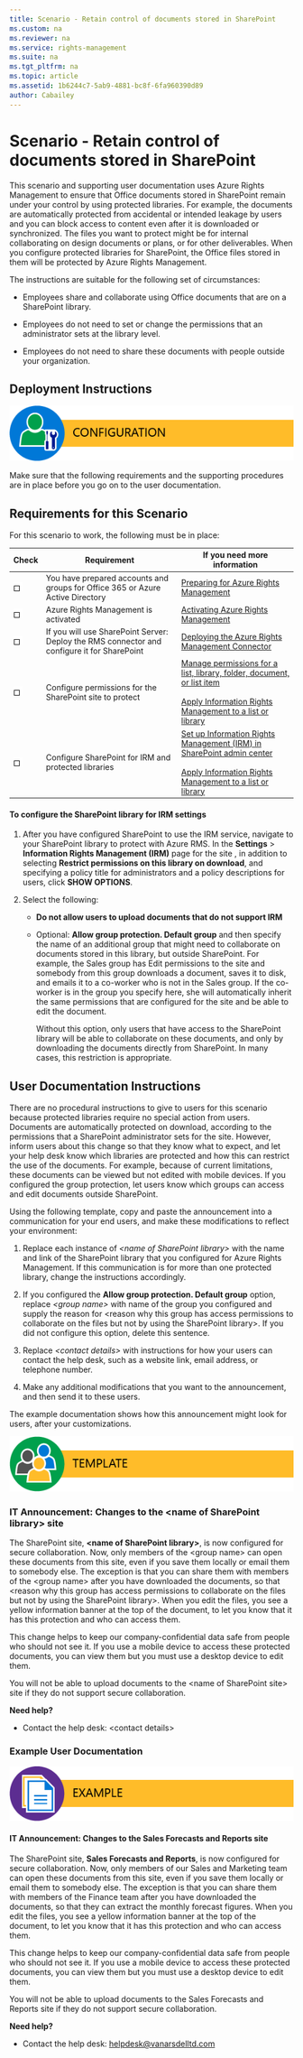 ```yaml
---
title: Scenario - Retain control of documents stored in SharePoint
ms.custom: na
ms.reviewer: na
ms.service: rights-management
ms.suite: na
ms.tgt_pltfrm: na
ms.topic: article
ms.assetid: 1b6244c7-5ab9-4881-bc8f-6fa960390d89
author: Cabailey
---
```

# Scenario - Retain control of documents stored in SharePoint
This scenario and supporting user documentation uses Azure Rights Management to ensure that Office documents stored in SharePoint remain under your control by using protected libraries. For example, the documents are automatically protected from accidental or intended leakage by users and you can block access to content even after it is downloaded or synchronized. The files you want to protect might be for internal collaborating on design documents or plans, or for other deliverables. When you configure protected libraries for SharePoint, the Office files stored in them will be protected by Azure Rights Management.

The instructions are suitable for the following set of circumstances:

-   Employees share and collaborate using Office documents that are on a SharePoint library.

-   Employees do not need to set or change the permissions that an administrator sets at the library level.

-   Employees do not need to share these documents with people outside your organization.

## Deployment Instructions
![](../media/AzRMS_AdminBanner.png)

Make sure that the following requirements and the supporting procedures are in place before you go on to the user documentation.

## Requirements for this Scenario
For this scenario to work, the following must be in place:

|Check|Requirement|If you need more information|
|---------|---------------|--------------------------------|
|![](../media/4d269a30-a873-45c5-87de-30ee6558e7b0.gif)|You have prepared accounts and groups for Office 365 or Azure Active Directory|[Preparing for Azure Rights Management](https://technet.microsoft.com/library/jj585029.aspx)|
|![](../media/4d269a30-a873-45c5-87de-30ee6558e7b0.gif)|Azure Rights Management is activated|[Activating Azure Rights Management](https://technet.microsoft.com/library/jj658941.aspx)|
|![](../media/4d269a30-a873-45c5-87de-30ee6558e7b0.gif)|If you will use SharePoint Server: Deploy the RMS connector and configure it for SharePoint|[Deploying the Azure Rights Management Connector](https://technet.microsoft.com/library/dn375964.aspx)|
|![](../media/4d269a30-a873-45c5-87de-30ee6558e7b0.gif)|Configure permissions for the SharePoint site to protect|[Manage permissions for a list, library, folder, document, or list item](https://support.office.com/en-ca/article/Manage-permissions-for-a-list-library-folder-document-or-list-item-9d13e7df-a770-4646-91ab-e3c117fcef45)<br /><br />[Apply Information Rights Management to a list or library](http://office.microsoft.com/sharepoint-help/apply-information-rights-management-to-a-list-or-library-HA102891460.aspx)|
|![](../media/4d269a30-a873-45c5-87de-30ee6558e7b0.gif)|Configure SharePoint for IRM and protected libraries|[Set up Information Rights Management (IRM) in SharePoint admin center](https://support.office.com/en-us/article/Set-up-Information-Rights-Management-IRM-in-SharePoint-admin-center-239ce6eb-4e81-42db-bf86-a01362fed65c)<br /><br />[Apply Information Rights Management to a list or library](http://office.microsoft.com/sharepoint-help/apply-information-rights-management-to-a-list-or-library-HA102891460.aspx)|

#### To configure the SharePoint library for IRM settings

1.  After you have configured SharePoint to use the IRM service, navigate to your SharePoint library to protect with Azure RMS. In the **Settings** &gt; **Information Rights Management (IRM)** page for the site , in addition to selecting **Restrict permissions on this library on download**, and specifying a policy title for administrators and a policy descriptions for users, click **SHOW OPTIONS**.

2.  Select the following:

    -   **Do not allow users to upload documents that do not support IRM**

    -   Optional: **Allow group protection. Default group** and then specify the name of an additional group that might need to collaborate on documents stored in this library, but outside SharePoint. For example, the Sales group has Edit permissions to the site and somebody from this group downloads a document, saves it to disk, and emails it to a co-worker who is not in the Sales group. If the co-worker is in the group you specify here, she will automatically inherit the same permissions that are configured for the site and be able to edit the document.

        Without this option, only users that have access to the SharePoint library will be able to collaborate on these documents, and only by downloading the documents directly from SharePoint. In many cases, this restriction is appropriate.

## User Documentation Instructions
There are no procedural instructions to give to users for this scenario because protected libraries require no special action from users. Documents are automatically protected on download, according to the permissions that a SharePoint administrator sets for the site. However, inform users about this change so that they know what to expect, and let your help desk know which libraries are protected and how this can restrict the use of the documents. For example, because of current limitations, these documents can be viewed but not edited with mobile devices. If you configured the group protection, let users know which groups can access and edit documents outside SharePoint.

Using the following template, copy and paste the announcement into a communication for your end users, and make these modifications to reflect your environment:

1.  Replace each instance of *&lt;name of SharePoint library&gt;* with the name and link of the SharePoint library that you configured for Azure Rights Management. If this communication is for more than one protected library, change the instructions accordingly.

2.  If you configured the **Allow group protection. Default group** option, replace *&lt;group name&gt;* with name of the group you configured and supply the reason for &lt;reason why this group has access permissions to collaborate on the files but not by using the SharePoint library&gt;. If you did not configure this option, delete this sentence.

3.  Replace *&lt;contact details&gt;* with instructions for how your users can contact the help desk, such as a website link, email address, or telephone number.

4.  Make any additional modifications that you want to the announcement, and then send it to these users.

The example documentation shows how this announcement might look for users, after your customizations.

![](../media/AzRMS_UsersBanner.png)

### IT Announcement: Changes to the &lt;name of SharePoint library&gt; site
The SharePoint site, **&lt;name of SharePoint library&gt;**, is now configured for secure collaboration. Now, only members of the &lt;group name&gt; can open these documents from this site, even if you save them locally or email them to somebody else. The exception is that you can share them with members of the &lt;group name&gt; after you have downloaded the documents, so that &lt;reason why this group has access permissions to collaborate on the files but not by using the SharePoint library&gt;. When you edit the files, you see a yellow information banner at the top of the document, to let you know that it has this protection and who can access them.

This change helps to keep our company-confidential data safe from people who should not see it. If you use a mobile device to access these protected documents, you can view them but you must use a desktop device to edit them.

You will not be able to upload documents to the &lt;name of SharePoint site&gt; site if they do not support secure collaboration.

**Need help?**

-   Contact the help desk: &lt;contact details&gt;

### Example User Documentation
![](../media/AzRMS_ExampleBanner.png)

#### IT Announcement: Changes to the Sales Forecasts and Reports site
The SharePoint site, **Sales Forecasts and Reports**, is now configured for secure collaboration. Now, only members of our Sales and Marketing team can open these documents from this site, even if you save them locally or email them to somebody else. The exception is that you can share them with members of the Finance team after you have downloaded the documents, so that they can extract the monthly forecast figures. When you edit the files, you see a yellow information banner at the top of the document, to let you know that it has this protection and who can access them.

This change helps to keep our company-confidential data safe from people who should not see it. If you use a mobile device to access these protected documents, you can view them but you must use a desktop device to edit them.

You will not be able to upload documents to the Sales Forecasts and Reports site if they do not support secure collaboration.

**Need help?**

-   Contact the help desk: helpdesk@vanarsdelltd.com

